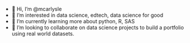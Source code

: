 - 👋 Hi, I’m @mcarlysle
- 👀 I’m interested in data science, edtech, data science for good
- 🌱 I’m currently learning more about python, R, SAS
- 💞️ I’m looking to collaborate on data science projects to build a portfolio using real world datasets.

<!---
mcarlysle/mcarlysle is a ✨ special ✨ repository because its `README.md` (this file) appears on your GitHub profile.
You can click the Preview link to take a look at your changes.
--->
